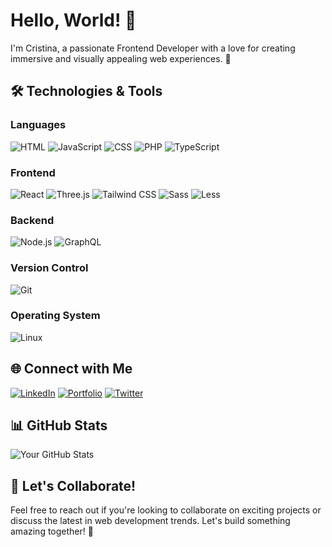 # Hello, World! 👋

I'm Cristina, a passionate Frontend Developer with a love for creating immersive and visually appealing web experiences. 🚀

## 🛠️ Technologies & Tools

### Languages
![HTML](https://img.shields.io/badge/-HTML-E34F26?style=flat&logo=html5&logoColor=white)
![JavaScript](https://img.shields.io/badge/-JavaScript-F7DF1E?style=flat&logo=javascript&logoColor=black)
![CSS](https://img.shields.io/badge/-CSS-1572B6?style=flat&logo=css3&logoColor=white)
![PHP](https://img.shields.io/badge/-PHP-777BB4?style=flat&logo=php&logoColor=white)
![TypeScript](https://img.shields.io/badge/-TypeScript-007ACC?style=flat&logo=typescript&logoColor=white)

### Frontend
![React](https://img.shields.io/badge/-React-61DAFB?style=flat&logo=react&logoColor=white)
![Three.js](https://img.shields.io/badge/-Three.js-black?style=flat&logo=three.js&logoColor=white)
![Tailwind CSS](https://img.shields.io/badge/-Tailwind_CSS-38B2AC?style=flat&logo=tailwind-css&logoColor=white)
![Sass](https://img.shields.io/badge/-Sass-CC6699?style=flat&logo=sass&logoColor=white)
![Less](https://img.shields.io/badge/-Less-1D365D?style=flat&logo=less&logoColor=white)

### Backend
![Node.js](https://img.shields.io/badge/-Node.js-339933?style=flat&logo=node.js&logoColor=white)
![GraphQL](https://img.shields.io/badge/-GraphQL-E10098?style=flat&logo=graphql&logoColor=white)

### Version Control
![Git](https://img.shields.io/badge/-Git-F05032?style=flat&logo=git&logoColor=white)

### Operating System
![Linux](https://img.shields.io/badge/-Linux-FCC624?style=flat&logo=linux&logoColor=black)

## 🌐 Connect with Me

[![LinkedIn](https://img.shields.io/badge/-LinkedIn-0077B5?style=flat&logo=linkedin&logoColor=white)](https://www.linkedin.com/in/yourlinkedinprofile/)
[![Portfolio](https://img.shields.io/badge/-Portfolio-blueviolet)](https://www.yourportfolio.com/)
[![Twitter](https://img.shields.io/badge/-Twitter-1DA1F2?style=flat&logo=twitter&logoColor=white)](https://twitter.com/yourtwitterhandle)

## 📊 GitHub Stats

![Your GitHub Stats](https://github-readme-stats.vercel.app/api?username=yourusername&show_icons=true&hide=contribs,prs&count_private=true&theme=radical)

## 🎨 Let's Collaborate!

Feel free to reach out if you're looking to collaborate on exciting projects or discuss the latest in web development trends. Let's build something amazing together! 🚀
